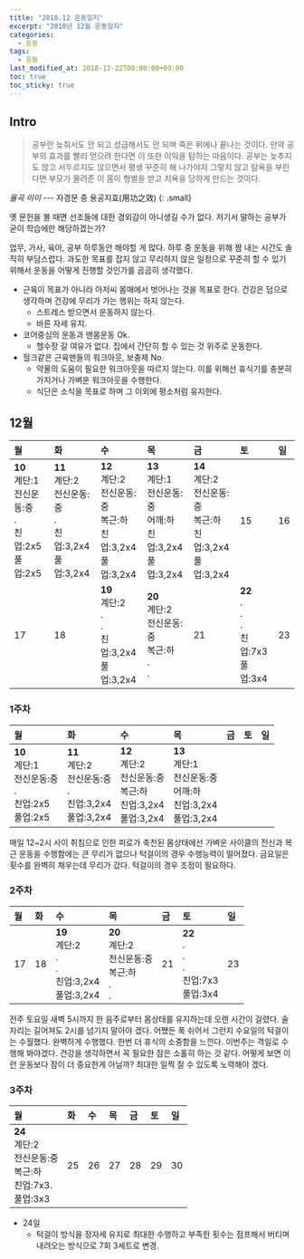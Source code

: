 ```yaml
---
title: "2018.12 운동일지"
excerpt: "2018년 12월 운동일지"
categories: 
  - 운동
tags: 
  - 운동
last_modified_at: 2018-12-22T00:00:00+09:00
toc: true
toc_sticky: true
---
```


## Intro

> 공부란 늦춰서도 안 되고 성급해서도 안 되며 죽은 뒤에나 끝나는 것이다. 만약 공부의 효과를 빨리 얻으려 한다면 이 또한 이익을 탐하는 마음이다. 공부는 늦추지도 않고 서두르지도 않으면서 평생 꾸준히 해 나가야지 그렇지 않고 탐욕을 부린다면 부모가 물려준 이 몸이 형벌을 받고 치욕을 당하게 만드는 것이다.

<cite>율곡 이이</cite> --- 자경문 중 용공지효(用功之效)
{: .small}

옛 문헌을 볼 때면 선조들에 대한 경외감이 아니생길 수가 없다. 저기서 말하는 공부가 굳이 학습에만 해당하겠는가?

업무, 가사, 육아, 공부 하루동안 해야할 게 많다. 하루 중 운동을 위해 짬 내는 시간도 솔직히 부담스럽다. 과도한 목표를 잡지 않고 무리하지 않은 일정으로 꾸준히 할 수 있기 위해서 운동을 어떻게 진행할 것인가를 곰곰히 생각했다.
* 근육이 목표가 아니라 아저씨 몸매에서 벗어나는 것을 목표로 한다. 건강은 덤으로 생각하며 건강에 무리가 가는 행위는 하지 않는다.
  * 스트레스 받으면서 운동하지 않는다.
  * 바른 자세 유지.
* 코어중심의 운동과 맨몸운동 Ok.
  * 헬수장 갈 여유가 없다. 집에서 간단히 할 수 있는 것 위주로 운동한다.
* 헐크같은 근육맨들의 워크아웃, 보충제 No.
  * 약물의 도움이 필요한 워크아웃을 따르지 않는다. 이를 위해선 휴식기를 충분히 가지거나 가벼운 워크아웃을 수행한다.
  * 식단은 소식을 목표로 하며 그 이외에 평소처럼 유지한다.

## 12월

| 월 | 화 | 수 | 목 | 금 | 토 | 일 |
|:---|:---|:---|:---|:---|:---|:---|
| **10**<br>계단:1<br>전신운동:중<br>.<br>친업:2x5<br>풀업:2x5 | **11**<br>계단:2<br>전신운동:중<br>.<br>친업:3,2x4<br>풀업:3,2x4 | **12**<br>계단:2<br>전신운동:중<br>복근:하<br>친업:3,2x4<br>풀업:3,2x4 | **13**<br>계단:1<br>전신운동:중<br>어깨:하<br>친업:3,2x4<br>풀업:3,2x4 | **14**<br>계단:2<br>전신운동:중<br>복근:하<br>친업:3,2x4<br>풀업:3,2x4 | 15 | 16 |
| 17 | 18 | **19**<br>계단:2<br>.<br>.<br>친업:3,2x4<br>풀업:3,2x4 | **20**<br>계단:2<br>전신운동:중<br>복근:하<br>.<br>. | 21 | **22**<br>.<br>.<br>.<br>친업:7x3<br>풀업:3x4 | 23 |

### 1주차

| 월 | 화 | 수 | 목 | 금 | 토 | 일 |
|:---|:---|:---|:---|:---|:---|:---|
| **10**<br>계단:1<br>전신운동:중<br>.<br>친업:2x5<br>풀업:2x5 | **11**<br>계단:2<br>전신운동:중<br>.<br>친업:3,2x4<br>풀업:3,2x4 | **12**<br>계단:2<br>전신운동:중<br>복근:하<br>친업:3,2x4<br>풀업:3,2x4 | **13**<br>계단:1<br>전신운동:중<br>어깨:하<br>친업:3,2x4<br>풀업:3,2x4 | 

매일 12~2시 사이 취침으로 인한 피로가 축천된 몸상태에선 가벼운 사이클의 전신과 복근 운동을 수행함에는 큰 무리가 없으나 턱걸이의 경우 수행능력이 떨어졌다. 금요일은 횟수를 완벽히 채우는데 무리가 갔다. 턱걸이의 경우 조정이 필요하다.

### 2주차

| 월 | 화 | 수 | 목 | 금 | 토 | 일 |
|:---|:---|:---|:---|:---|:---|:---|
| 17 | 18 | **19**<br>계단:2<br>.<br>.<br>친업:3,2x4<br>풀업:3,2x4 | **20**<br>계단:2<br>전신운동:중<br>복근:하<br>.<br>. | 21 | **22**<br>.<br>.<br>.<br>친업:7x3<br>풀업:3x4 | 23 |

전주 토요일 새벽 5시까지 한 음주로부터 몸상태를 유지하는데 오랜 시간이 걸렸다. 술자리는 길어져도 2시를 넘기지 말아야 겠다. 어쨌든 푹 쉬어서 그런지 수요일의 턱걸이는 수월했다. 완벽하게 수행했다. 한번 더 휴식의 소중함을 느낀다. 이번주는 격일로 수행해 봐야겠다. 건강을 생각하면서 꼭 필요한 잠은 소홀히 하는 것 같다. 어떻게 보면 이런 운동보다 잠이 더 중요한게 아닐까? 최대한 일찍 잘 수 있도록 노력해야 겠다.

### 3주차

| 월 | 화 | 수 | 목 | 금 | 토 | 일 |
|:---|:---|:---|:---|:---|:---|:---|
| **24**<br>계단:2<br>전신운동:중<br>복근:하<br>친업:7x3.<br>풀업:3x3 | 25 | 26 | 27 | 28 | 29 | 30 |

* 24일
  * 턱걸이 방식을 정자세 유지로 최대한 수행하고 부족한 횟수는 점프해서 버티며 내려오는 방식으로 7회 3세트로 변경.
